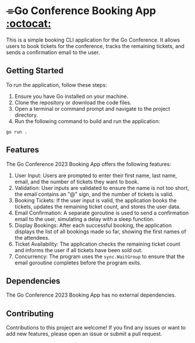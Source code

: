 # ⌯Go Conference Booking App [:octocat:](https://github.com/akhilsahuji/booking-app)


This is a simple booking CLI application for the Go Conference. It allows users to book tickets for the conference, tracks the remaining tickets, and sends a confirmation email to the user.

## Getting Started

To run the application, follow these steps:

1. Ensure you have Go installed on your machine.
2. Clone the repository or download the code files.
3. Open a terminal or command prompt and navigate to the project directory.
4. Run the following command to build and run the application:

```shell
go run .
```

## Features

The Go Conference 2023 Booking App offers the following features:

1. User Input: Users are prompted to enter their first name, last name, email, and the number of tickets they want to book.
2. Validation: User inputs are validated to ensure the name is not too short, the email contains an "@" sign, and the number of tickets is valid.
3. Booking Tickets: If the user input is valid, the application books the tickets, updates the remaining ticket count, and stores the user data.
4. Email Confirmation: A separate goroutine is used to send a confirmation email to the user, simulating a delay with a sleep function.
5. Display Bookings: After each successful booking, the application displays the list of all bookings made so far, showing the first names of the attendees.
6. Ticket Availability: The application checks the remaining ticket count and informs the user if all tickets have been sold out.
7. Concurrency: The program uses the `sync.WaitGroup` to ensure that the email goroutine completes before the program exits.

## Dependencies

The Go Conference 2023 Booking App has no external dependencies.


## Contributing

Contributions to this project are welcome! If you find any issues or want to add new features, please open an issue or submit a pull request.
